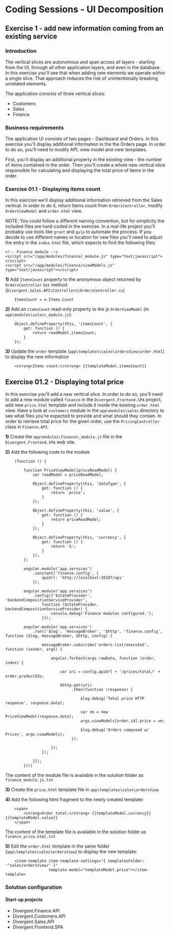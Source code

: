 # Coding Sessions - UI Decomposition

## Exercise 1 - add new information coming from an existing service

### Introduction

The vertical slices are autonomous and span across all layers - starting from the UI, through all other application layers, and even in the database. In this exercise you'll see that when adding new elements we operate within a single slice. That approach reduces the risk of unintentionally breaking unrelated elements.

The application consists of three vertical slices:
- Customers
- Sales
- Finance

### Business requirements

The application UI consists of two pages - Dashboard and Orders. In this exercise you'll display additional information in the the Orders page. In order to do so, you'll need to modify API, view model and view templates. 

First, you'll display an additional property in the existing view - the number of items contained in the order. Then you'll create a whole new vertical slice responsible for calculating and displaying the total price of items in the order.

### Exercise 01.1 - Displaying items count

In this exercise we'll display additional information retrieved from the Sales vertical. In order to do it, return Items count from `OrdersController`, modify `OrderViewModel` and `order.html` view.

NOTE: You could follow a different naming convention, but for simplicity the included files are hard-coded in the exercise. In a real-life project you'll probably use tools like `grunt` and `gulp` to automate the process. If you decide to use different names or location for new files you'll need to adjust the entry in the `index.html` file, which expects to find the following files:
```
<!-- Finance module -->
<script src="/app/modules/finance/_module.js" type="text/javascript"></script>
<script src="/app/modules/finance/viewModels.js" type="text/javascript"></script>
```

**1)** Add `ItemsCount` property to the anonymous object returned by `OrdersController` `Get` method. (`Divergent.Sales.API\Controllers\OrdersController.cs`)

		ItemsCount = o.Items.Count

**2)** Add an `itemsCount` read-only property to the js `OrderViewModel` (in `app\modules\sales\_module.js`):

		Object.defineProperty(this, 'itemsCount', {
	        get: function () {
	            return readModel.itemsCount;
	        }
	    });

**3)** Update the `order` template (`app\templates\sales\ordersView\order.html`) to display the new information

	    <strong>Items count:</strong> {{templateModel.itemsCount}}


## Exercise 01.2 - Displaying total price

In this exercise you'll add a new vertical slice. In order to do so, you'll need to add a new module called `finance` in the `Divergent.Frontend.SPA` project, add new `price.html` template and include it inside the existing `order.html` view.  Have a look at `customers` module in the `app\modules\sales` directory to see what files you're expected to provide and what should they contain. In order to retrieve total price for the given order, use the `PricingController` class in `Finance.API`.

**1)** Create the `app\modules\finance\_module.js` file in the `Divergent.Frontend.SPA` web site.

**2)** Add the following code to the module

		(function () {

		    function PriceViewModel(priceReadModel) {
		        var readModel = priceReadModel;

		        Object.defineProperty(this, 'dataType', {
		            get: function () {
		                return 'price';
		            }
		        });

		        Object.defineProperty(this, 'value', {
		            get: function () {
		                return priceReadModel;
		            }
		        });

		        Object.defineProperty(this, 'currency', {
		            get: function () {
		                return '$';
		            }
		        });
		    };

		    angular.module('app.services')
		        .constant('finance.config', {
		            apiUrl: 'http://localhost:20187/api'
		        });

		    angular.module('app.services')
		        .config(['$stateProvider', 'backendCompositionServiceProvider',
		            function ($stateProvider, backendCompositionServiceProvider) {
		                console.debug('Finance modules configured.');
		            }]);

		    angular.module('app.services')
		        .run(['$log', 'messageBroker', '$http', 'finance.config', function ($log, messageBroker, $http, config) {

		            messageBroker.subscribe('orders-list/executed', function (sender, args) {

		                angular.forEach(args.rawData, function (order, index) {

		                    var uri = config.apiUrl + '/prices/total/' + order.productIds;

		                    $http.get(uri)
		                         .then(function (response) {

		                             $log.debug('Total price HTTP response', response.data);

		                             var vm = new PriceViewModel(response.data);
		                             args.viewModels[order.id].price = vm;

		                             $log.debug('Orders composed w/ Prices', args.viewModels);
		                         });

		                });
		            });

		        }]);
			}())

The content of the module file is available in the solution folder as `finance_module.js.txt`

**3)** Create the `price.html` template file in  `app\templates\sales\ordersView`

**4)** Add the following html fragment to the newly created template:

	    <span>
		    <strong>Order total:</strong> {{templateModel.currency}} {{templateModel.value}}
	    </span>

The content of the template file is available in the solution folder as `finance_price.html.txt`

**5)** Edit the `order.html` template in the same folder (`app\templates\sales\ordersView`) to display the new template:

	    <item-template item-template-settings="{ templatesFolder: '^sales/ordersView/' }"
	                   template-model="templateModel.price"></item-template>

### Solution configuration

#### Start-up projects

* Divergent.Finance.API
* Divergent.Customers.API
* Divergent.Sales.API
* Divergent.Frontend.SPA
